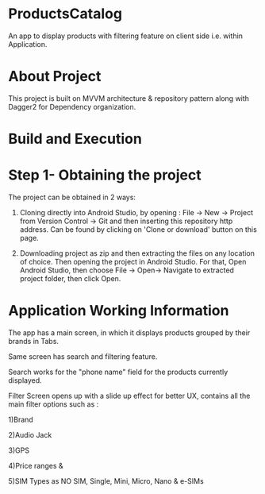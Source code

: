 # ProductsCatalog 
  An app to display products with filtering feature on client side i.e. within Application.  
  
# About Project
  This project is built on MVVM architecture & repository pattern along with Dagger2 for Dependency organization.
  
# Build and Execution

# Step 1- Obtaining the project

The project can be obtained in 2 ways:
1) Cloning directly into Android Studio, by opening :
File -> New -> Project from Version Control -> Git and then inserting this repository http address. Can be found by clicking on 'Clone or download' button on this page.

2) Downloading project as zip and then extracting the files on any location of choice. Then opening the project in Android Studio. For that, Open Android Studio, then choose File -> Open-> Navigate to extracted project folder, then click Open.

# Application Working Information

The app has a main screen, in which it displays products grouped by their brands in Tabs.

Same screen has search and filtering feature.

Search works for the "phone name" field for the products currently displayed.

Filter Screen opens up with a slide up effect for better UX, contains all the main filter options such as :

1)Brand 

2)Audio Jack 

3)GPS  

4)Price ranges &

5)SIM Types as NO SIM, Single, Mini, Micro, Nano & e-SIMs








